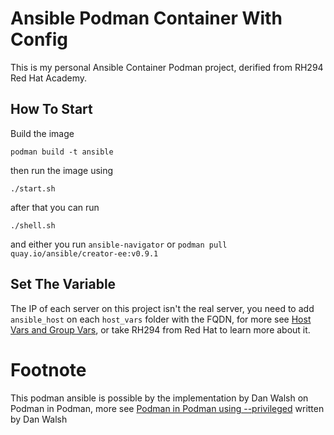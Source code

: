 # Ansible Podman Container With Config

This is my personal Ansible Container Podman project, derified from RH294 Red Hat Academy. 

## How To Start 

Build the image

```
podman build -t ansible 
```

then run the image using 

```
./start.sh
```

after that you can run

```
./shell.sh
```

and either you run `ansible-navigator` or `podman pull quay.io/ansible/creator-ee:v0.9.1` 

## Set The Variable 
The IP of each server on this project isn't the real server, you need to add `ansible_host` on each `host_vars` folder with the FQDN, for more see [Host Vars and Group Vars](https://docs.ansible.com/ansible/latest/inventory_guide/intro_inventory.html#organizing-host-and-group-variables), or take RH294 from Red Hat to learn more about it. 

# Footnote 
This podman ansible is possible by the implementation by Dan Walsh on Podman in Podman, more see [Podman in Podman using --privileged](https://www.redhat.com/sysadmin/podman-inside-container) written by Dan Walsh

